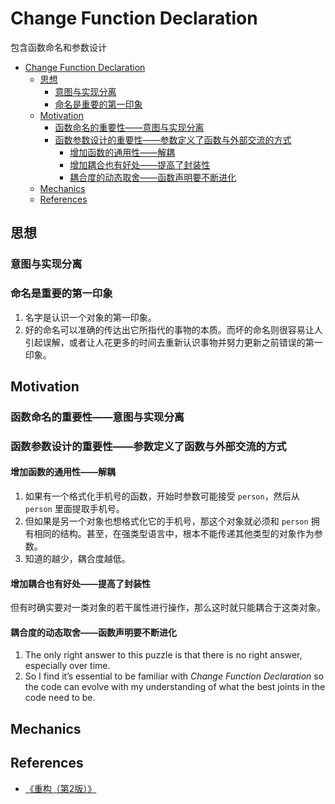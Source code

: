 # Change Function Declaration

包含函数命名和参数设计


<!-- TOC -->

- [Change Function Declaration](#change-function-declaration)
    - [思想](#思想)
        - [意图与实现分离](#意图与实现分离)
        - [命名是重要的第一印象](#命名是重要的第一印象)
    - [Motivation](#motivation)
        - [函数命名的重要性——意图与实现分离](#函数命名的重要性意图与实现分离)
        - [函数参数设计的重要性——参数定义了函数与外部交流的方式](#函数参数设计的重要性参数定义了函数与外部交流的方式)
            - [增加函数的通用性——解耦](#增加函数的通用性解耦)
            - [增加耦合也有好处——提高了封装性](#增加耦合也有好处提高了封装性)
            - [耦合度的动态取舍——函数声明要不断进化](#耦合度的动态取舍函数声明要不断进化)
    - [Mechanics](#mechanics)
    - [References](#references)

<!-- /TOC -->


## 思想
### 意图与实现分离

### 命名是重要的第一印象
1. 名字是认识一个对象的第一印象。
2. 好的命名可以准确的传达出它所指代的事物的本质。而坏的命名则很容易让人引起误解，或者让人花更多的时间去重新认识事物并努力更新之前错误的第一印象。


## Motivation
### 函数命名的重要性——意图与实现分离

### 函数参数设计的重要性——参数定义了函数与外部交流的方式
#### 增加函数的通用性——解耦
1. 如果有一个格式化手机号的函数，开始时参数可能接受 `person`，然后从 `person` 里面提取手机号。
2. 但如果是另一个对象也想格式化它的手机号，那这个对象就必须和 `person` 拥有相同的结构。甚至，在强类型语言中，根本不能传递其他类型的对象作为参数。
3. 知道的越少，耦合度越低。

#### 增加耦合也有好处——提高了封装性
但有时确实要对一类对象的若干属性进行操作，那么这时就只能耦合于这类对象。

#### 耦合度的动态取舍——函数声明要不断进化
1. The only right answer to this puzzle is that there is no right answer, especially over time. 
2. So I find it’s essential to be familiar with *Change Function Declaration* so the code can evolve with my understanding of what the best joints in the code need to be.


## Mechanics


## References
* [《重构（第2版）》](https://book.douban.com/subject/33400354/)
